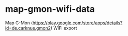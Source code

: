 # map-gmon-wifi-data
Map G-Mon (https://play.google.com/store/apps/details?id=de.carknue.gmon2) WiFi export
